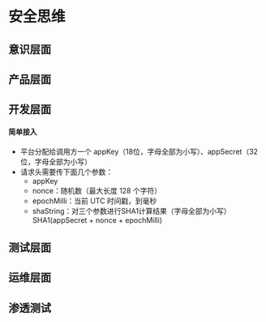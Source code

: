 
# 安全思维



## 意识层面

## 产品层面

## 开发层面

#### 简单接入

- 平台分配给调用方一个 appKey（18位，字母全部为小写）、appSecret（32位，字母全部为小写）
- 请求头需要传下面几个参数：
    - appKey
    - nonce：随机数（最大长度 128 个字符）
    - epochMilli：当前 UTC 时间戳，到毫秒
    - shaString：对三个参数进行SHA1计算结果（字母全部为小写） SHA1(appSecret + nonce + epochMilli)




## 测试层面

## 运维层面


## 渗透测试

